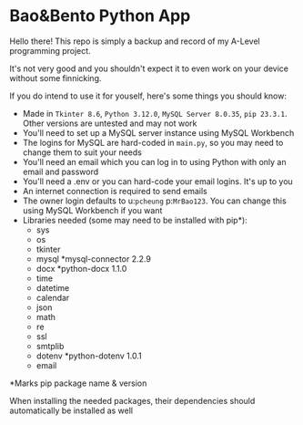 # Bao&Bento Python App

Hello there! This repo is simply a backup and record of my A-Level programming project.

It's not very good and you shouldn't expect it to even work on your device without some finnicking.

If you do intend to use it for youself, here's some things you should know:
- Made in `Tkinter 8.6`, `Python 3.12.0`, `MySQL Server 8.0.35`, `pip 23.3.1`. Other versions are untested and may not work
- You'll need to set up a MySQL server instance using MySQL Workbench
- The logins for MySQL are hard-coded in `main.py`, so you may need to change them to suit your needs
- You'll need an email which you can log in to using Python with only an email and password
- You'll need a .env or you can hard-code your email logins. It's up to you
- An internet connection is required to send emails
- The owner login defaults to u:`pcheung` p:`MrBao123`. You can change this using MySQL Workbench if you want
- Libraries needed (some may need to be installed with pip*):
  - sys
  - os
  - tkinter 
  - mysql *mysql-connector 2.2.9
  - docx *python-docx 1.1.0
  - time
  - datetime
  - calendar
  - json
  - math
  - re
  - ssl
  - smtplib
  - dotenv *python-dotenv 1.0.1
  - email

\*Marks pip package name & version

When installing the needed packages, their dependencies should automatically be installed as well
